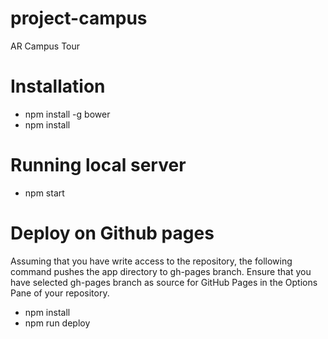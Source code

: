 # project-campus
AR Campus Tour

# Installation
* npm install -g bower
* npm install

# Running local server
* npm start

# Deploy on Github pages
Assuming that you have write access to the repository, the following command pushes the app directory to gh-pages branch. Ensure that you have selected gh-pages branch as source for GitHub Pages in the Options Pane of your repository.  

* npm install
* npm run deploy